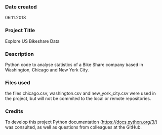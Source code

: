 ### Date created
06.11.2018

### Project Title
Explore US Bikeshare Data

### Description
Python code to analyse statistics of a Bike Share company based in Washington, Chicago and New York City.

### Files used
the files chicago.csv, washington.csv and new_york_city.csv were used in the project, but will not be commited to the local or remote repositories.

### Credits
To develop this project Python documentation (https://docs.python.org/3/) was consulted, as well as questions from colleagues at the GitHub.

